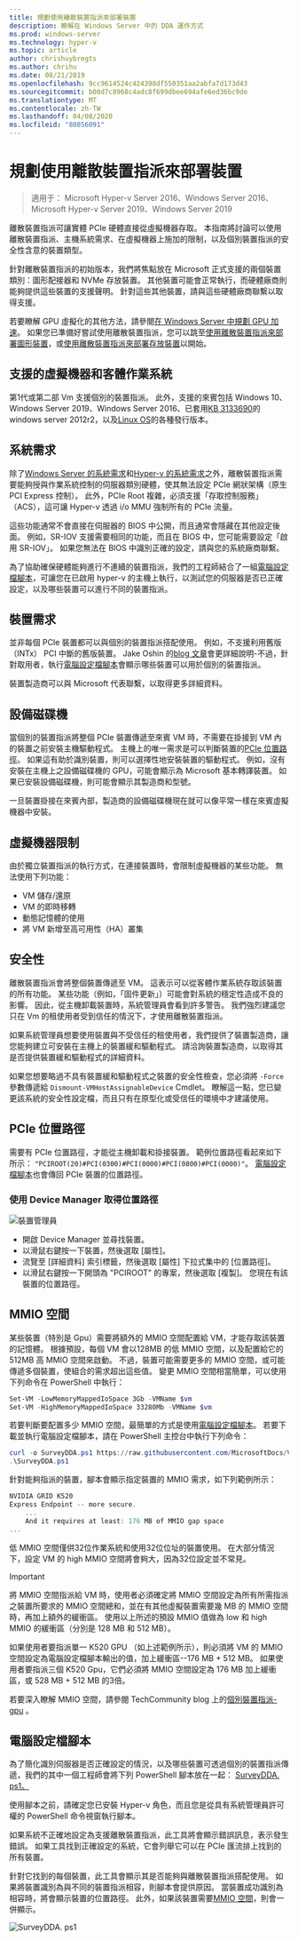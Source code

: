 ```yaml
---
title: 規劃使用離散裝置指派來部署裝置
description: 瞭解在 Windows Server 中的 DDA 運作方式
ms.prod: windows-server
ms.technology: hyper-v
ms.topic: article
author: chrishuybregts
ms.author: chrihu
ms.date: 08/21/2019
ms.openlocfilehash: 9cc9614524c424398df550351aa2abfa7d173d43
ms.sourcegitcommit: b00d7c8968c4adc8f699dbee694afe6ed36bc9de
ms.translationtype: MT
ms.contentlocale: zh-TW
ms.lasthandoff: 04/08/2020
ms.locfileid: "80856091"
---
```

# <a name="plan-for-deploying-devices-using-discrete-device-assignment"></a>規劃使用離散裝置指派來部署裝置
>適用于： Microsoft Hyper-v Server 2016、Windows Server 2016、Microsoft Hyper-v Server 2019、Windows Server 2019

離散裝置指派可讓實體 PCIe 硬體直接從虛擬機器存取。  本指南將討論可以使用離散裝置指派、主機系統需求、在虛擬機器上施加的限制，以及個別裝置指派的安全性含意的裝置類型。

針對離散裝置指派的初始版本，我們將焦點放在 Microsoft 正式支援的兩個裝置類別：圖形配接器和 NVMe 存放裝置。  其他裝置可能會正常執行，而硬體廠商則能夠提供這些裝置的支援聲明。  針對這些其他裝置，請與這些硬體廠商聯繫以取得支援。

若要瞭解 GPU 虛擬化的其他方法，請參閱[在 Windows Server 中規劃 GPU 加速](plan-for-gpu-acceleration-in-windows-server.md)。 如果您已準備好嘗試使用離散裝置指派，您可以跳至[使用離散裝置指派來部署圖形裝置](../deploy/Deploying-graphics-devices-using-dda.md)，或[使用離散裝置指派來部署存放裝置](../deploy/Deploying-storage-devices-using-dda.md)以開始。

## <a name="supported-virtual-machines-and-guest-operating-systems"></a>支援的虛擬機器和客體作業系統
第1代或第二部 Vm 支援個別的裝置指派。  此外，支援的來賓包括 Windows 10、Windows Server 2019、Windows Server 2016、已套用[KB 3133690](https://support.microsoft.com/kb/3133690)的 windows server 2012r2，以及[Linux OS](../supported-linux-and-freebsd-virtual-machines-for-hyper-v-on-windows.md)的各種發行版本。

## <a name="system-requirements"></a>系統需求
除了[Windows Server 的系統需求](../../../get-started/System-Requirements--and-Installation.md)和[Hyper-v 的系統需求](../System-requirements-for-Hyper-V-on-Windows.md)之外，離散裝置指派需要能夠授與作業系統控制的伺服器類別硬體，使其無法設定 PCIe 網狀架構（原生 PCI Express 控制）。 此外，PCIe Root 複雜，必須支援「存取控制服務」（ACS），這可讓 Hyper-v 透過 i/o MMU 強制所有的 PCIe 流量。

這些功能通常不會直接在伺服器的 BIOS 中公開，而且通常會隱藏在其他設定後面。  例如，SR-IOV 支援需要相同的功能，而且在 BIOS 中，您可能需要設定「啟用 SR-IOV」。  如果您無法在 BIOS 中識別正確的設定，請與您的系統廠商聯繫。

為了協助確保硬體能夠進行不連續的裝置指派，我們的工程師結合了一組[電腦設定檔腳本](#machine-profile-script)，可讓您在已啟用 hyper-v 的主機上執行，以測試您的伺服器是否已正確設定，以及哪些裝置可以進行不同的裝置指派。

## <a name="device-requirements"></a>裝置需求
並非每個 PCIe 裝置都可以與個別的裝置指派搭配使用。  例如，不支援利用舊版（INTx） PCI 中斷的舊版裝置。 Jake Oshin 的[blog 文章](https://blogs.technet.microsoft.com/virtualization/2015/11/20/discrete-device-assignment-machines-and-devices/)會更詳細說明-不過，針對取用者，執行[電腦設定檔腳本](#machine-profile-script)會顯示哪些裝置可以用於個別的裝置指派。

裝置製造商可以與 Microsoft 代表聯繫，以取得更多詳細資料。

## <a name="device-driver"></a>設備磁碟機
當個別的裝置指派將整個 PCIe 裝置傳遞至來賓 VM 時，不需要在掛接到 VM 內的裝置之前安裝主機驅動程式。  主機上的唯一需求是可以判斷裝置的[PCIe 位置路徑](#pcie-location-path)。  如果這有助於識別裝置，則可以選擇性地安裝裝置的驅動程式。  例如，沒有安裝在主機上之設備磁碟機的 GPU，可能會顯示為 Microsoft 基本轉譯裝置。  如果已安裝設備磁碟機，則可能會顯示其製造商和型號。

一旦裝置掛接在來賓內部，製造商的設備磁碟機現在就可以像平常一樣在來賓虛擬機器中安裝。  

## <a name="virtual-machine-limitations"></a>虛擬機器限制
由於獨立裝置指派的執行方式，在連接裝置時，會限制虛擬機器的某些功能。  無法使用下列功能：
- VM 儲存/還原
- VM 的即時移轉
- 動態記憶體的使用
- 將 VM 新增至高可用性（HA）叢集

## <a name="security"></a>安全性
離散裝置指派會將整個裝置傳遞至 VM。  這表示可以從客體作業系統存取該裝置的所有功能。 某些功能（例如，「固件更新」）可能會對系統的穩定性造成不良的影響。 因此，從主機卸載裝置時，系統管理員會看到許多警告。 我們強烈建議您只在 Vm 的租使用者受到信任的情況下，才使用離散裝置指派。  

如果系統管理員想要使用裝置與不受信任的租使用者，我們提供了裝置製造商，讓您能夠建立可安裝在主機上的裝置緩和驅動程式。  請洽詢裝置製造商，以取得其是否提供裝置緩和驅動程式的詳細資料。

如果您想要略過不具有裝置緩和驅動程式之裝置的安全性檢查，您必須將 `-Force` 參數傳遞給 `Dismount-VMHostAssignableDevice` Cmdlet。  瞭解這一點，您已變更該系統的安全性設定檔，而且只有在原型化或受信任的環境中才建議使用。

## <a name="pcie-location-path"></a>PCIe 位置路徑
需要有 PCIe 位置路徑，才能從主機卸載和掛接裝置。  範例位置路徑看起來如下所示： `"PCIROOT(20)#PCI(0300)#PCI(0000)#PCI(0800)#PCI(0000)"`。   [電腦設定檔腳本](#machine-profile-script)也會傳回 PCIe 裝置的位置路徑。

### <a name="getting-the-location-path-by-using-device-manager"></a>使用 Device Manager 取得位置路徑
![裝置管理員](../deploy/media/dda-devicemanager.png)
- 開啟 Device Manager 並尋找裝置。  
- 以滑鼠右鍵按一下裝置，然後選取 [屬性]。
- 流覽至 [詳細資料] 索引標籤，然後選取 [屬性] 下拉式集中的 [位置路徑]。  
- 以滑鼠右鍵按一下開頭為 "PCIROOT" 的專案，然後選取 [複製]。  您現在有該裝置的位置路徑。

## <a name="mmio-space"></a>MMIO 空間
某些裝置（特別是 Gpu）需要將額外的 MMIO 空間配置給 VM，才能存取該裝置的記憶體。 根據預設，每個 VM 會以128MB 的低 MMIO 空間，以及配置給它的512MB 高 MMIO 空間來啟動。 不過，裝置可能需要更多的 MMIO 空間，或可能傳遞多個裝置，使組合的需求超出這些值。  變更 MMIO 空間相當簡單，可以使用下列命令在 PowerShell 中執行：

```PowerShell
Set-VM -LowMemoryMappedIoSpace 3Gb -VMName $vm
Set-VM -HighMemoryMappedIoSpace 33280Mb -VMName $vm
```

若要判斷要配置多少 MMIO 空間，最簡單的方式是使用[電腦設定檔腳本](#machine-profile-script)。 若要下載並執行電腦設定檔腳本，請在 PowerShell 主控台中執行下列命令：

```PowerShell
curl -o SurveyDDA.ps1 https://raw.githubusercontent.com/MicrosoftDocs/Virtualization-Documentation/live/hyperv-tools/DiscreteDeviceAssignment/SurveyDDA.ps1
.\SurveyDDA.ps1
```

針對能夠指派的裝置，腳本會顯示指定裝置的 MMIO 需求，如下列範例所示：

```PowerShell
NVIDIA GRID K520
Express Endpoint -- more secure.
    ...
    And it requires at least: 176 MB of MMIO gap space
...
```

低 MMIO 空間僅供32位作業系統和使用32位位址的裝置使用。 在大部分情況下，設定 VM 的 high MMIO 空間將會夠大，因為32位設定並不常見。

> [!IMPORTANT]
> 將 MMIO 空間指派給 VM 時，使用者必須確定將 MMIO 空間設定為所有所需指派之裝置所要求的 MMIO 空間總和，並在有其他虛擬裝置需要幾 MB 的 MMIO 空間時，再加上額外的緩衝區。 使用以上所述的預設 MMIO 值做為 low 和 high MMIO 的緩衝區（分別是 128 MB 和 512 MB）。

如果使用者要指派單一 K520 GPU （如上述範例所示），則必須將 VM 的 MMIO 空間設定為電腦設定檔腳本輸出的值，加上緩衝區--176 MB + 512 MB。 如果使用者要指派三個 K520 Gpu，它們必須將 MMIO 空間設定為 176 MB 加上緩衝區，或 528 MB + 512 MB 的3倍。

若要深入瞭解 MMIO 空間，請參閱 TechCommunity blog 上的[個別裝置指派-gpu](https://techcommunity.microsoft.com/t5/Virtualization/Discrete-Device-Assignment-GPUs/ba-p/382266) 。

## <a name="machine-profile-script"></a>電腦設定檔腳本
為了簡化識別伺服器是否正確設定的情況，以及哪些裝置可透過個別的裝置指派傳遞，我們的其中一個工程師會將下列 PowerShell 腳本放在一起： [SurveyDDA. ps1。](https://github.com/Microsoft/Virtualization-Documentation/blob/live/hyperv-tools/DiscreteDeviceAssignment/SurveyDDA.ps1)

使用腳本之前，請確定您已安裝 Hyper-v 角色，而且您是從具有系統管理員許可權的 PowerShell 命令視窗執行腳本。

如果系統不正確地設定為支援離散裝置指派，此工具將會顯示錯誤訊息，表示發生錯誤。 如果工具找到正確設定的系統，它會列舉它可以在 PCIe 匯流排上找到的所有裝置。

針對它找到的每個裝置，此工具會顯示其是否能夠與離散裝置指派搭配使用。 如果將裝置識別為與不同的裝置指派相容，則腳本會提供原因。  當裝置成功識別為相容時，將會顯示裝置的位置路徑。  此外，如果該裝置需要[MMIO 空間](#mmio-space)，則會一併顯示。

![SurveyDDA. ps1](./images/hyper-v-surveydda-ps1.png)
